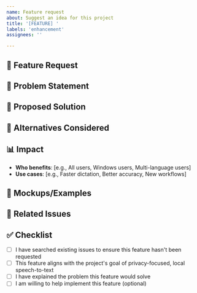 ```yaml
---
name: Feature request
about: Suggest an idea for this project
title: '[FEATURE] '
labels: 'enhancement'
assignees: ''

---
```


## 🚀 Feature Request
<!-- A clear and concise description of what you want to happen -->

## 🤔 Problem Statement
<!-- Describe the problem you're trying to solve or the use case for this feature -->

## 💭 Proposed Solution
<!-- Describe your ideal solution or implementation approach -->

## 🔄 Alternatives Considered
<!-- Have you considered any alternative solutions or features? -->

## 📊 Impact
- **Who benefits**: [e.g., All users, Windows users, Multi-language users]
- **Use cases**: [e.g., Faster dictation, Better accuracy, New workflows]

## 🎨 Mockups/Examples
<!-- If applicable, add mockups, diagrams, or examples of the feature -->

## 🔗 Related Issues
<!-- Link any related issues or pull requests -->

## ✅ Checklist
- [ ] I have searched existing issues to ensure this feature hasn't been requested
- [ ] This feature aligns with the project's goal of privacy-focused, local speech-to-text
- [ ] I have explained the problem this feature would solve
- [ ] I am willing to help implement this feature (optional) 